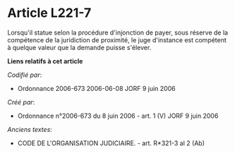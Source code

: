 # Article L221-7

Lorsqu'il statue selon la procédure d'injonction de payer, sous réserve de la compétence de la juridiction de proximité, le
juge d'instance est compétent à quelque valeur que la demande puisse s'élever.

**Liens relatifs à cet article**

_Codifié par_:

  - Ordonnance 2006-673 2006-06-08 JORF 9 juin 2006

_Créé par_:

  - Ordonnance n°2006-673 du 8 juin 2006 - art. 1 (V) JORF 9 juin 2006

_Anciens textes_:

  - CODE DE L'ORGANISATION JUDICIAIRE. - art. R*321-3 al 2 (Ab)
